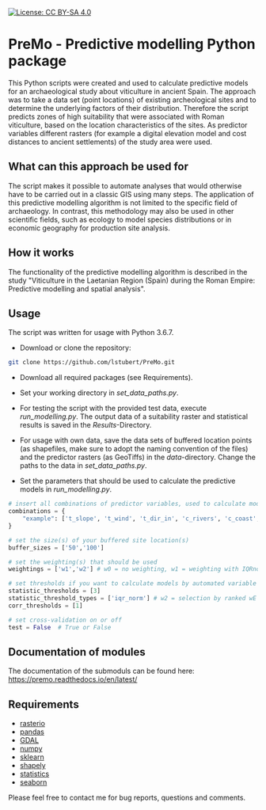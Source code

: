 [![License: CC BY-SA 4.0](https://img.shields.io/badge/License-CC%20BY--SA%204.0-lightgrey.svg)](https://creativecommons.org/licenses/by-sa/4.0/)

# PreMo - Predictive modelling Python package
This Python scripts were created and used to calculate predictive models for an archaeological study about viticulture in ancient Spain. The approach was to take a data set (point locations) of existing archeological sites and to determine the underlying factors of their distribution. Therefore the script predicts zones of high suitability that were associated with Roman viticulture, based on the location characteristics of the sites.
As predictor variables different rasters (for example a digital elevation model and cost distances to ancient settlements) of the study area were used.


## What can this approach be used for
The script makes it possible to automate analyses that would otherwise have to be carried out in a classic GIS using many steps. The application of this predictive modelling algorithm is not limited to the specific field of archaeology. In contrast, this methodology may also be used in other scientific fields, such as ecology to model species distributions or in economic geography for production site analysis.


## How it works
The functionality of the predictive modelling algorithm is described in the study "Viticulture in the Laetanian Region (Spain) during the Roman Empire: Predictive modelling and spatial analysis".

## Usage

The script was written for usage with Python 3.6.7.


+ Download or clone the repository:
```bash
git clone https://github.com/lstubert/PreMo.git
```
+ Download all required packages (see Requirements).

+ Set your working directory in *set_data_paths.py*.

+ For testing the script with the provided test data, execute *run_modelling.py*. The output data of a suitability raster and statistical results is saved in the *Results*-Directory.

+ For usage with own data, save the data sets of buffered location points (as shapefiles, make sure to adopt the naming convention of the files) and the predictor rasters (as GeoTiffs) in the *data*-directory. Change the paths to the data in *set_data_paths.py*.

+ Set the parameters that should be used to calculate the predictive models in *run_modelling.py*.

```python
# insert all combinations of predictor variables, used to calculate models
combinations = {
    "example": ['t_slope', 't_wind', 't_dir_in', 'c_rivers', 'c_coast', 'c_prim_set', 'c_sec_set', 'c_allroads'],
}

# set the size(s) of your buffered site location(s)
buffer_sizes = ['50','100'] 

# set the weighting(s) that should be used
weightings = ['w1','w2'] # w0 = no weighting, w1 = weighting with IQRnorm, w2 = weighting wE after Ejstrud, w3 = weighting after Saaty

# set thresholds if you want to calculate models by automated variable selection (if you want to calculate models by experts selection, set statistic threshold to 100 and correlation threshold to 1) 
statistic_thresholds = [3]
statistic_threshold_types = ['iqr_norm'] # w2 = selection by ranked wE after Ejstrud, iqr_norm = selection by ranked IQR norm
corr_thresholds = [1]

# set cross-validation on or off
test = False  # True or False
````

## Documentation of modules

The documentation of the submoduls can be found here:
https://premo.readthedocs.io/en/latest/

## Requirements
+ [rasterio](www.pip.com/rasterio)
+ [pandas](https://pypi.org/project/pandas/)
+ [GDAL](https://pypi.org/project/GDAL/)
+ [numpy](https://pypi.org/project/numpy/)
+ [sklearn](https://pypi.org/project/scikit-learn/)
+ [shapely](https://pypi.org/project/Shapely/)
+ [statistics](https://pypi.org/project/statistics/)
+ [seaborn](https://pypi.org/project/seaborn/)


Please feel free to contact me for bug reports, questions and comments.
